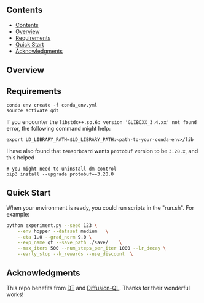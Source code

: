 ## Contents

- [Contents](#contents)
- [Overview](#overview)
- [Requirements](#requirements)
- [Quick Start](#quick-start)
- [Acknowledgments](#acknowledgments)


## Overview

## Requirements
```console
conda env create -f conda_env.yml
source activate qdt
```

If you encounter the `libstdc++.so.6: version 'GLIBCXX_3.4.xx' not found` error, the following command might help:
```console
export LD_LIBRARY_PATH=$LD_LIBRARY_PATH:<path-to-your-conda-env>/lib
```
I have also found that `tensorboard` wants `protobuf` version to be `3.20.x`, and this helped
```console
# you might need to uninstall dm-control
pip3 install --upgrade protobuf==3.20.0
```


## Quick Start
When your environment is ready, you could run scripts in the "run.sh". For example:
``` Bash
python experiment.py --seed 123 \
    --env hopper --dataset medium   \
    --eta 1.0 --grad_norm 9.0 \
    --exp_name qt --save_path ./save/    \
    --max_iters 500 --num_steps_per_iter 1000 --lr_decay \
    --early_stop --k_rewards --use_discount  \
```

## Acknowledgments

This repo benefits from [DT](https://github.com/kzl/decision-transformer) and [Diffusion-QL](https://github.com/Zhendong-Wang/Diffusion-Policies-for-Offline-RL). Thanks for their wonderful works!
